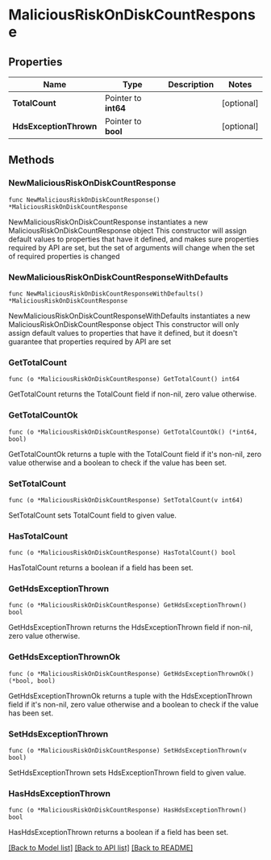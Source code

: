 # MaliciousRiskOnDiskCountResponse

## Properties

Name | Type | Description | Notes
------------ | ------------- | ------------- | -------------
**TotalCount** | Pointer to **int64** |  | [optional] 
**HdsExceptionThrown** | Pointer to **bool** |  | [optional] 

## Methods

### NewMaliciousRiskOnDiskCountResponse

`func NewMaliciousRiskOnDiskCountResponse() *MaliciousRiskOnDiskCountResponse`

NewMaliciousRiskOnDiskCountResponse instantiates a new MaliciousRiskOnDiskCountResponse object
This constructor will assign default values to properties that have it defined,
and makes sure properties required by API are set, but the set of arguments
will change when the set of required properties is changed

### NewMaliciousRiskOnDiskCountResponseWithDefaults

`func NewMaliciousRiskOnDiskCountResponseWithDefaults() *MaliciousRiskOnDiskCountResponse`

NewMaliciousRiskOnDiskCountResponseWithDefaults instantiates a new MaliciousRiskOnDiskCountResponse object
This constructor will only assign default values to properties that have it defined,
but it doesn't guarantee that properties required by API are set

### GetTotalCount

`func (o *MaliciousRiskOnDiskCountResponse) GetTotalCount() int64`

GetTotalCount returns the TotalCount field if non-nil, zero value otherwise.

### GetTotalCountOk

`func (o *MaliciousRiskOnDiskCountResponse) GetTotalCountOk() (*int64, bool)`

GetTotalCountOk returns a tuple with the TotalCount field if it's non-nil, zero value otherwise
and a boolean to check if the value has been set.

### SetTotalCount

`func (o *MaliciousRiskOnDiskCountResponse) SetTotalCount(v int64)`

SetTotalCount sets TotalCount field to given value.

### HasTotalCount

`func (o *MaliciousRiskOnDiskCountResponse) HasTotalCount() bool`

HasTotalCount returns a boolean if a field has been set.

### GetHdsExceptionThrown

`func (o *MaliciousRiskOnDiskCountResponse) GetHdsExceptionThrown() bool`

GetHdsExceptionThrown returns the HdsExceptionThrown field if non-nil, zero value otherwise.

### GetHdsExceptionThrownOk

`func (o *MaliciousRiskOnDiskCountResponse) GetHdsExceptionThrownOk() (*bool, bool)`

GetHdsExceptionThrownOk returns a tuple with the HdsExceptionThrown field if it's non-nil, zero value otherwise
and a boolean to check if the value has been set.

### SetHdsExceptionThrown

`func (o *MaliciousRiskOnDiskCountResponse) SetHdsExceptionThrown(v bool)`

SetHdsExceptionThrown sets HdsExceptionThrown field to given value.

### HasHdsExceptionThrown

`func (o *MaliciousRiskOnDiskCountResponse) HasHdsExceptionThrown() bool`

HasHdsExceptionThrown returns a boolean if a field has been set.


[[Back to Model list]](../README.md#documentation-for-models) [[Back to API list]](../README.md#documentation-for-api-endpoints) [[Back to README]](../README.md)



